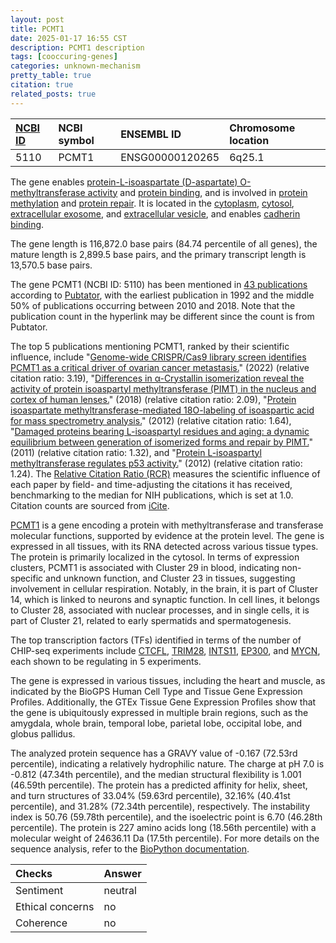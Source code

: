 ```yaml
---
layout: post
title: PCMT1
date: 2025-01-17 16:55 CST
description: PCMT1 description
tags: [cooccuring-genes]
categories: unknown-mechanism
pretty_table: true
citation: true
related_posts: true
---
```




| [NCBI ID](https://www.ncbi.nlm.nih.gov/gene/5110) | NCBI symbol | ENSEMBL ID | Chromosome location |
| :-------- | :------- | :-------- | :------- |
| 5110  | PCMT1 | ENSG00000120265 | 6q25.1 |



The gene enables [protein-L-isoaspartate (D-aspartate) O-methyltransferase activity](https://amigo.geneontology.org/amigo/term/GO:0004719) and [protein binding](https://amigo.geneontology.org/amigo/term/GO:0005515), and is involved in [protein methylation](https://amigo.geneontology.org/amigo/term/GO:0006479) and [protein repair](https://amigo.geneontology.org/amigo/term/GO:0030091). It is located in the [cytoplasm](https://amigo.geneontology.org/amigo/term/GO:0005737), [cytosol](https://amigo.geneontology.org/amigo/term/GO:0005829), [extracellular exosome](https://amigo.geneontology.org/amigo/term/GO:0070062), and [extracellular vesicle](https://amigo.geneontology.org/amigo/term/GO:1903561), and enables [cadherin binding](https://amigo.geneontology.org/amigo/term/GO:0045296).


The gene length is 116,872.0 base pairs (84.74 percentile of all genes), the mature length is 2,899.5 base pairs, and the primary transcript length is 13,570.5 base pairs.


The gene PCMT1 (NCBI ID: 5110) has been mentioned in [43 publications](https://pubmed.ncbi.nlm.nih.gov/?term=%22PCMT1%22) according to [Pubtator](https://academic.oup.com/nar/article/47/W1/W587/5494727), with the earliest publication in 1992 and the middle 50% of publications occurring between 2010 and 2018. Note that the publication count in the hyperlink may be different since the count is from Pubtator.


The top 5 publications mentioning PCMT1, ranked by their scientific influence, include "[Genome-wide CRISPR/Cas9 library screen identifies PCMT1 as a critical driver of ovarian cancer metastasis.](https://pubmed.ncbi.nlm.nih.gov/35033172)" (2022) (relative citation ratio: 3.19), "[Differences in α-Crystallin isomerization reveal the activity of protein isoaspartyl methyltransferase (PIMT) in the nucleus and cortex of human lenses.](https://pubmed.ncbi.nlm.nih.gov/29571628)" (2018) (relative citation ratio: 2.09), "[Protein isoaspartate methyltransferase-mediated 18O-labeling of isoaspartic acid for mass spectrometry analysis.](https://pubmed.ncbi.nlm.nih.gov/22132761)" (2012) (relative citation ratio: 1.64), "[Damaged proteins bearing L-isoaspartyl residues and aging: a dynamic equilibrium between generation of isomerized forms and repair by PIMT.](https://pubmed.ncbi.nlm.nih.gov/21204776)" (2011) (relative citation ratio: 1.32), and "[Protein L-isoaspartyl methyltransferase regulates p53 activity.](https://pubmed.ncbi.nlm.nih.gov/22735455)" (2012) (relative citation ratio: 1.24). The [Relative Citation Ratio (RCR)](https://journals.plos.org/plosbiology/article?id=10.1371/journal.pbio.1002541) measures the scientific influence of each paper by field- and time-adjusting the citations it has received, benchmarking to the median for NIH publications, which is set at 1.0. Citation counts are sourced from [iCite](https://icite.od.nih.gov).


[PCMT1](https://www.proteinatlas.org/ENSG00000120265-PCMT1) is a gene encoding a protein with methyltransferase and transferase molecular functions, supported by evidence at the protein level. The gene is expressed in all tissues, with its RNA detected across various tissue types. The protein is primarily localized in the cytosol. In terms of expression clusters, PCMT1 is associated with Cluster 29 in blood, indicating non-specific and unknown function, and Cluster 23 in tissues, suggesting involvement in cellular respiration. Notably, in the brain, it is part of Cluster 14, which is linked to neurons and synaptic function. In cell lines, it belongs to Cluster 28, associated with nuclear processes, and in single cells, it is part of Cluster 21, related to early spermatids and spermatogenesis.


The top transcription factors (TFs) identified in terms of the number of CHIP-seq experiments include [CTCFL](https://www.ncbi.nlm.nih.gov/gene/140690), [TRIM28](https://www.ncbi.nlm.nih.gov/gene/10155), [INTS11](https://www.ncbi.nlm.nih.gov/gene/54973), [EP300](https://www.ncbi.nlm.nih.gov/gene/2033), and [MYCN](https://www.ncbi.nlm.nih.gov/gene/4613), each shown to be regulating in 5 experiments.





The gene is expressed in various tissues, including the heart and muscle, as indicated by the BioGPS Human Cell Type and Tissue Gene Expression Profiles. Additionally, the GTEx Tissue Gene Expression Profiles show that the gene is ubiquitously expressed in multiple brain regions, such as the amygdala, whole brain, temporal lobe, parietal lobe, occipital lobe, and globus pallidus.




The analyzed protein sequence has a GRAVY value of -0.167 (72.53rd percentile), indicating a relatively hydrophilic nature. The charge at pH 7.0 is -0.812 (47.34th percentile), and the median structural flexibility is 1.001 (46.59th percentile). The protein has a predicted affinity for helix, sheet, and turn structures of 33.04% (59.63rd percentile), 32.16% (40.41st percentile), and 31.28% (72.34th percentile), respectively. The instability index is 50.76 (59.78th percentile), and the isoelectric point is 6.70 (46.28th percentile). The protein is 227 amino acids long (18.56th percentile) with a molecular weight of 24636.11 Da (17.5th percentile). For more details on the sequence analysis, refer to the [BioPython documentation](https://biopython.org/docs/1.75/api/Bio.SeqUtils.ProtParam.html).





| Checks    | Answer |
| :-------- | :------- |
| Sentiment  | neutral   |
| Ethical concerns | no     |
| Coherence    | no    |